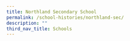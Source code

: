 ```yaml
---
title: Northland Secondary School
permalink: /school-histories/northland-sec/
description: ""
third_nav_title: Schools
---
```


